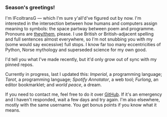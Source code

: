 ### Season's greetings!
I'm IFcoltransG — which I'm sure y'all'd've figured out by now. I'm interested in the intersection between how humans and computers assign meaning to symbols: the space partway between poem and programme. Pronouns are [they/them](https://pronoun.is/they), please. I use British or British-adjacent spelling and full sentences almost everywhere, so I'm not snubbing you with my (some would say excessive) full stops. I know far too many eccentricities of Python, Norse mythology and superseded science for my own good.

I'd tell you what I've made recently, but it'd only grow out of sync with my pinned repos.

Currently in progress, last I updated this: *Imperial*, a programming language; *Tarot*, a programming language; *Spotify Annotator*, a web tool; *Furlong*, an editor bookmarklet; and *world peace*, a dream.

If you need to contact me, feel free to do it over [GitHub](https://github.com/IFcoltransG). If it's an emergency and I haven't responded, wait a few days and try again. I'm also elsewhere, mostly with the same username. You get bonus points if you know what it means.
